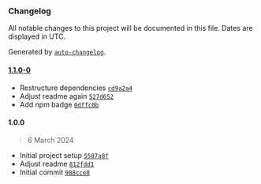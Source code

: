 ### Changelog

All notable changes to this project will be documented in this file. Dates are displayed in UTC.

Generated by [`auto-changelog`](https://github.com/CookPete/auto-changelog).

#### [1.1.0-0](https://github.com/ewerk/eslint-config/compare/1.0.0...1.1.0-0)

- Restructure dependencies [`cd9a2a4`](https://github.com/ewerk/eslint-config/commit/cd9a2a43552e08f39b5de0b0692e714cc8177b1b)
- Adjust readme again [`527d652`](https://github.com/ewerk/eslint-config/commit/527d6527382fcf7db5849011dfc971730e0d7080)
- Add npm badge [`0dffc0b`](https://github.com/ewerk/eslint-config/commit/0dffc0be503f3ef9d9dc48675a6bce8e67a22e85)

#### 1.0.0

> 6 March 2024

- Initial project setup [`5587a8f`](https://github.com/ewerk/eslint-config/commit/5587a8fc1e41aa196ae8fc5cfc8a0580824f44c7)
- Adjust readme [`812fdd1`](https://github.com/ewerk/eslint-config/commit/812fdd141e5bc3b3f783c7a2742f1ed12ae53262)
- Initial commit [`988cce8`](https://github.com/ewerk/eslint-config/commit/988cce8d64f11d5a1377fc65e8a3b7790d1dd8c8)
